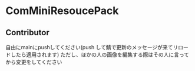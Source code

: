 # ComMiniResoucePack

## Contributor

自由にmainにpushしてください(push して鯖で更新のメッセージが来てリロードしたら適用されます)
ただし、ほかの人の画像を編集する際はその人に言ってから変更をしてください
